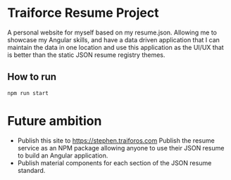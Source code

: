 # Traiforce Resume Project

A personal website for myself based on my resume.json. Allowing me to showcase my Angular skills, and have a data driven application that I can maintain the data in one location and use this application as the UI/UX that is better than the static JSON resume registry themes.

## How to run

`npm run start`

# Future ambition
- Publish this site to https://stephen.traiforos.com
Publish the resume service as an NPM package allowing anyone to use their JSON resume to build an Angular application.
- Publish material components for each section of the JSON resume standard. 


